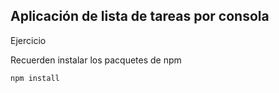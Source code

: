 ## Aplicación de lista de tareas por consola

Ejercicio

Recuerden instalar los pacquetes de npm

```
npm install
```
